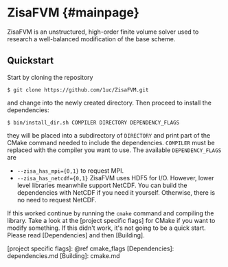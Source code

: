 # ZisaFVM                                                            {#mainpage}
ZisaFVM is an unstructured, high-order finite volume solver used to research
a well-balanced modification of the base scheme.

## Quickstart
Start by cloning the repository

    $ git clone https://github.com/1uc/ZisaFVM.git

and change into the newly created directory. Then proceed to install the
dependencies:

    $ bin/install_dir.sh COMPILER DIRECTORY DEPENDENCY_FLAGS

they will be placed into a subdirectory of `DIRECTORY` and print
part of the CMake command needed to include the dependencies. `COMPILER` must
be replaced with the compiler you want to use. The available `DEPENDENCY_FLAGS`
are

  * `--zisa_has_mpi={0,1}` to request MPI.
  * `--zisa_has_netcdf={0,1}` ZisaFVM uses HDF5 for I/O. However, lower level
  libraries meanwhile support NetCDF. You can build the dependencies with NetCDF
  if you need it yourself. Otherwise, there is no need to request NetCDF.

If this worked continue by running the `cmake` command and compiling the
library. Take a look at the [project specific flags] for CMake if you want to
modify something. If this didn't work, it's not going to be a quick start.
Please read [Dependencies] and then [Building].

[project specific flags]: @ref cmake_flags
[Dependencies]: dependencies.md
[Building]: cmake.md
